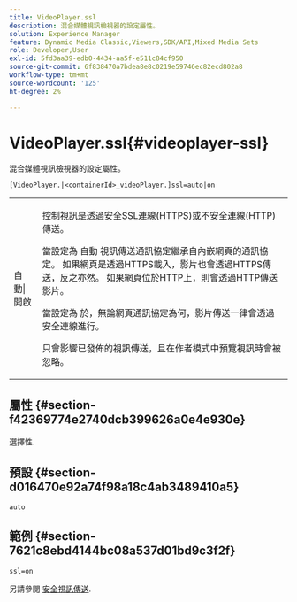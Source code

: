 ```yaml
---
title: VideoPlayer.ssl
description: 混合媒體視訊檢視器的設定屬性。
solution: Experience Manager
feature: Dynamic Media Classic,Viewers,SDK/API,Mixed Media Sets
role: Developer,User
exl-id: 5fd3aa39-edb0-4434-aa5f-e511c84cf950
source-git-commit: 6f838470a7bdea8e8c0219e59746ec82ecd802a8
workflow-type: tm+mt
source-wordcount: '125'
ht-degree: 2%

---
```


# VideoPlayer.ssl{#videoplayer-ssl}

混合媒體視訊檢視器的設定屬性。

<!-- >[!NOTE]
>
>This configuration attribute only applies to AEM 6.2 with installation of [Feature Pack NPR-13480](https://www.adobeaemcloud.com/content/marketplace/marketplaceProxy.html?packagePath=/content/companies/public/adobe/packages/cq620/featurepack/cq-6.2.0-featurepack-13480) and to AEM 6.1 with installation of [Feature Pack NPR-15011](https://www.adobeaemcloud.com/content/marketplace/marketplaceProxy.html?packagePath=/content/companies/public/adobe/packages/cq610/featurepack/cq-6.1.0-featurepack-15011). -->

`[VideoPlayer.|<containerId>_videoPlayer.]ssl=auto|on`

<table id="table_C616483932C2482CA9794DDD7313FD7C"> 
 <tbody> 
  <tr> 
   <td colname="col1"> <p> <span class="codeph"> 自動|開啟</span> </p> </td> 
   <td colname="col2"> <p> 控制視訊是透過安全SSL連線(HTTPS)或不安全連線(HTTP)傳送。 </p> <p>當設定為 <span class="codeph"> 自動</span> 視訊傳送通訊協定繼承自內嵌網頁的通訊協定。 如果網頁是透過HTTPS載入，影片也會透過HTTPS傳送，反之亦然。 如果網頁位於HTTP上，則會透過HTTP傳送影片。 </p> <p>當設定為 <span class="codeph"> 於</span>，無論網頁通訊協定為何，影片傳送一律會透過安全連線進行。 </p> <p>只會影響已發佈的視訊傳送，且在作者模式中預覽視訊時會被忽略。 </p> </td> 
  </tr> 
 </tbody> 
</table>

## 屬性 {#section-f42369774e2740dcb399626a0e4e930e}

選擇性.

## 預設 {#section-d016470e92a74f98a18c4ab3489410a5}

`auto`

## 範例 {#section-7621c8ebd4144bc08a537d01bd9c3f2f}

```
ssl=on
```

<!--<a id="section_5943AC73316749C68761FF7F74DA7547"></a>-->

另請參閱 [安全視訊傳送](../../../c-html5-s7-aem-asset-viewers/c-html5-mixedmedia-viewer-about/c-html5-mixedmedia-viewer-securevideodelivery.md#concept-4d155111df9f469aa6c6d7b41e959dcb).
